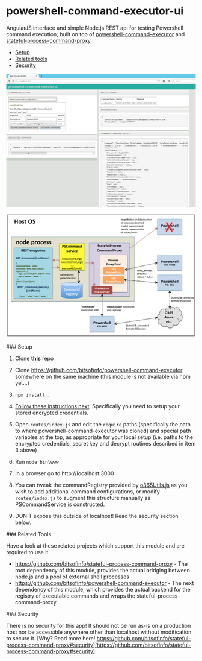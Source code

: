 # powershell-command-executor-ui

AngularJS interface and simple Node.js REST api for testing Powershell command execution; built on top of [powershell-command-executor](https://github.com/bitsofinfo/powershell-command-executor) and [stateful-process-command-proxy](https://github.com/bitsofinfo/stateful-process-command-proxy)

* [Setup](#setup)
* [Related tools](#related)
* [Security](#security)

![Alt text](/diagram1.png "Diagram1")

![Alt text](/diagram2.png "Diagram2")

###<a name="setup"></a> Setup

1. Clone **this** repo

2. Clone https://github.com/bitsofinfo/powershell-command-executor somewhere on the same machine (this module is not available via npm yet...)

3. `npm install .`

4. [Follow these instructions next](https://github.com/bitsofinfo/powershell-command-executor). Specifically you need to setup your stored encrypted credentials.

5. Open `routes/index.js` and edit the `require` paths (specifically the path to where powershell-command-executor was cloned) and special path variables at the top, as appropriate for your local setup (i.e. paths to the encrypted credentials, secret key and decrypt routines described in item 3 above)

6. Run `node bin\www`

7. In a browser go to http://localhost:3000

8. You can tweak the commandRegistry provided by [o365Utils.js](https://github.com/bitsofinfo/powershell-command-executor/blob/master/o365Utils.js) as you wish to add additional command configurations, or modify `routes/index.js` to augment this structure manually as PSCommandService is constructed.

9. DON'T expose this outside of localhost! Read the security section below.


###<a id="related"></a> Related Tools

Have a look at these related projects which support this module and are required to use it

* https://github.com/bitsofinfo/stateful-process-command-proxy - The root dependency of this module, provides the actual bridging between node.js and a pool of external shell processes
* https://github.com/bitsofinfo/powershell-command-executor - The next dependency of this module, which provides the actual backend for the registry of executable commands and wraps the stateful-process-command-proxy

###<a id="security"></a> Security

There is no security for this app! It should not be run as-is on a production host nor be accessible anywhere other than localhost without modification to secure it. [Why? Read more here! https://github.com/bitsofinfo/stateful-process-command-proxy#security](https://github.com/bitsofinfo/stateful-process-command-proxy#security)
